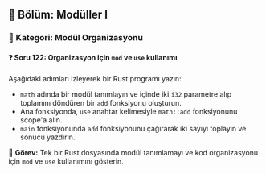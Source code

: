 ## 📘 Bölüm: Modüller I  
### 🔹 Kategori: Modül Organizasyonu  
#### ❓ Soru 122: Organizasyon için `mod` ve `use` kullanımı

Aşağıdaki adımları izleyerek bir Rust programı yazın:

- `math` adında bir modül tanımlayın ve içinde iki `i32` parametre alıp toplamını döndüren bir `add` fonksiyonu oluşturun.
- Ana fonksiyonda, `use` anahtar kelimesiyle `math::add` fonksiyonunu scope'a alın.
- `main` fonksiyonunda `add` fonksiyonunu çağırarak iki sayıyı toplayın ve sonucu yazdırın.

🔧 **Görev:** Tek bir Rust dosyasında modül tanımlamayı ve kod organizasyonu için `mod` ve `use` kullanımını gösterin.
